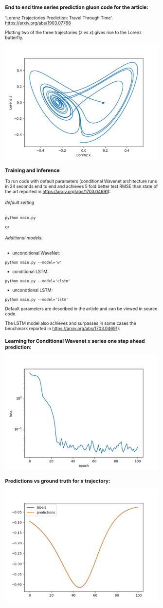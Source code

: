 ### End to end time series prediction gluon code for the article:

'Lorenz Trajectories Prediction: Travel Through Time'.
https://arxiv.org/abs/1903.07768

Plotting two of the three trajectories (z vs x) gives rise to the Lorenz butterfly.

![Lorenz_butterfly](assets/Lorenz_butterfly.png)

### Training and inference

To run code with default parameters (conditional Wavenet architecture runs in 24 seconds end to end and achieves 5 fold better test RMSE than state of the art reported in https://arxiv.org/abs/1703.04691): 

###### default setting
```
python main.py
``` 
or

###### Additional models:

- unconditional WaveNet: 
```
python main.py --model='w'
```
- conditional LSTM: 
```
python main.py --model='clstm'
```
- uncondtional LSTM: 
```
python main.py --model='lstm'
```

Default parameters are described in the article and can be viewed in source code. 

The LSTM model also achieves and surpasses in some cases the benchmark reported in https://arxiv.org/abs/1703.04691).

### Learning for Conditional Wavenet x series one step ahead prediction:

![losses_cw](assets/losses_cw.png)

### Predictions vs ground truth for x trajectory:

![preds_cwn](assets/preds_cwn.png)
